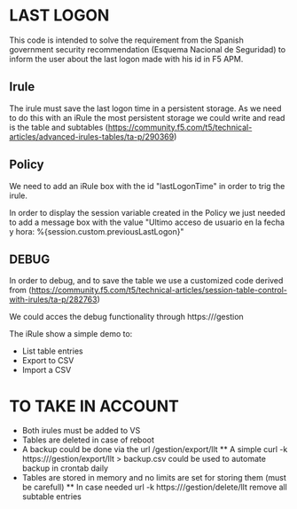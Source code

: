 # LAST LOGON
This code is intended to solve the requirement from the  Spanish government security recommendation (Esquema Nacional de Seguridad) to inform the user about the last logon made with his id in F5 APM.

## Irule
The irule must save the last logon time in a persistent storage. As we need to do this with an iRule the most persistent storage we could write and read is the table and subtables (https://community.f5.com/t5/technical-articles/advanced-irules-tables/ta-p/290369)

## Policy

We need to add an iRule box with the id "lastLogonTime" in order to trig the irule.

In order to display the session variable created in the Policy we just needed to add a message box with the value "Ultimo acceso de usuario en la fecha y hora: %{session.custom.previousLastLogon}"

## DEBUG
In order to debug, and to save the table we use a customized code derived from  (https://community.f5.com/t5/technical-articles/session-table-control-with-irules/ta-p/282763)

We could acces the debug functionality through https://<IP>/gestion

The iRule show a simple demo to: 
  * List table entries
  * Export to CSV
  * Import a CSV

# TO TAKE IN ACCOUNT
* Both irules must be added to VS
* Tables are deleted in case of reboot
* A backup could be done via the url /gestion/export/llt
** A simple curl -k https://<VirtualServerIP>/gestion/export/llt > backup.csv could be used to automate backup in crontab daily
* Tables are stored in memory and no limits are set for storing them (must be carefull)
** In case needed url -k https://<VirtualServerIP>/gestion/delete/llt remove all subtable entries

